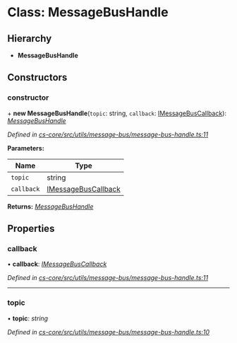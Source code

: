 # Class: MessageBusHandle

## Hierarchy

* **MessageBusHandle**

## Constructors

###  constructor

\+ **new MessageBusHandle**(`topic`: string, `callback`: [IMessageBusCallback](../interfaces/_cs_core_src_utils_message_bus_message_bus_handle_.imessagebuscallback.md)): *[MessageBusHandle](_cs_core_src_utils_message_bus_message_bus_handle_.messagebushandle.md)*

*Defined in [cs-core/src/utils/message-bus/message-bus-handle.ts:11](https://github.com/RichardHovenkamp/csnext/blob/0e0b9b29/packages/cs-core/src/utils/message-bus/message-bus-handle.ts#L11)*

**Parameters:**

Name | Type |
------ | ------ |
`topic` | string |
`callback` | [IMessageBusCallback](../interfaces/_cs_core_src_utils_message_bus_message_bus_handle_.imessagebuscallback.md) |

**Returns:** *[MessageBusHandle](_cs_core_src_utils_message_bus_message_bus_handle_.messagebushandle.md)*

## Properties

###  callback

• **callback**: *[IMessageBusCallback](../interfaces/_cs_core_src_utils_message_bus_message_bus_handle_.imessagebuscallback.md)*

*Defined in [cs-core/src/utils/message-bus/message-bus-handle.ts:11](https://github.com/RichardHovenkamp/csnext/blob/0e0b9b29/packages/cs-core/src/utils/message-bus/message-bus-handle.ts#L11)*

___

###  topic

• **topic**: *string*

*Defined in [cs-core/src/utils/message-bus/message-bus-handle.ts:10](https://github.com/RichardHovenkamp/csnext/blob/0e0b9b29/packages/cs-core/src/utils/message-bus/message-bus-handle.ts#L10)*
